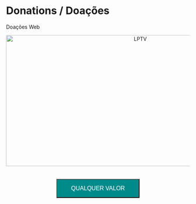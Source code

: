 # Donations / Doações
Doações Web

<html>
   </head>
<style>
.button { background-color: #008B8B; /*Verde*/
/* border: 1px solid #000; */
color: white;
padding: 15px 38px;
text-align: center;
text-decoration: none;
display: inline-block;
font-size: 16px;
margin: 4px 2px;
cursor: pointer;
border-radius: 10px rgba(0,0,0,0.5);
 }
</style>
</head>
   <body>
<p align="center"><img src="https://raw.githubusercontent.com/GamerCleanVic/donations/gh-pages/LPTV.jpeg" alt="LPTV" height="360" width="720"/><br /><br />

<p align="center"><a href="https://www.mercadopago.com/mlb/debits/new?preapproval_plan_id=e4cc02dbf23040a099d5d85058e9c729"><button class="button">QUALQUER VALOR</button></a>
   
   </body>
   </html>

